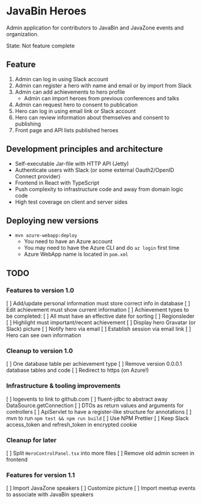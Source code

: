 # JavaBin Heroes

Admin application for contributors to JavaBin and JavaZone events
and organization.

State: Not feature complete

## Feature

1. Admin can log in using Slack account
2. Admin can register a hero with name and email or by import from Slack
3. Admin can add achievements to hero profile
   * Admin can import heroes from previous conferences and talks
4. Admin can request hero to consent to publication
5. Hero can log in using email link or Slack account
6. Hero can review information about themselves and consent to publishing
7. Front page and API lists published heroes

## Development principles and architecture

* Self-executable Jar-file with HTTP API (Jetty)
* Authenticate users with Slack (or some external Oauth2/OpenID Connect provider)
* Frontend in React with TypeScript
* Push complexity to infrastructure code and away from domain logic code
* High test coverage on client and server sides

## Deploying new versions

* `mvn azure-webapp:deploy`
  * You need to have an Azure account
  * You may need to have the Azure CLI and do `az login` first time
  * Azure WebApp name is located in `pom.xml`

## TODO

### Features to version 1.0

[ ] Add/update personal information must store correct info in database
[ ] Edit achievement must show current information
[ ] Achievement types to be completed:
    [ ] All must have an effective date for sorting
    [ ] Regionsleder
[ ] Highlight must important/recent achievement
[ ] Display hero Gravatar (or Slack) picture
[ ] Notify hero via email
[ ] Establish session via email link
[ ] Hero can see own information

### Cleanup to version 1.0

[ ] One database table per achievement type
[ ] Remove version 0.0.0.1 database tables and code
[ ] Redirect to https (on Azure!)

### Infrastructure & tooling improvements

[ ] logevents to link to github.com
[ ] fluent-jdbc to abstract away DataSource.getConnection
[ ] DTOs as return values and arguments for controllers
[ ] ApiServlet to have a register-like structure for annotations
[ ] mvn to run `npm test && npm run build`
[ ] Use NPM Prettier
[ ] Keep Slack access_token and refresh_token in encrypted cookie

### Cleanup for later

[ ] Split `HeroControlPanel.tsx` into more files
[ ] Remove old admin screen in frontend

### Features for version 1.1

[ ] Import JavaZone speakers
[ ] Customize picture
[ ] Import meetup events to associate with JavaBin speakers
